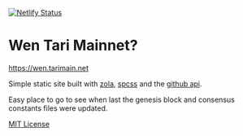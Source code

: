 [![Netlify Status](https://api.netlify.com/api/v1/badges/97edcdf6-3cec-43c9-a9ad-e8bcea0f58c2/deploy-status)](https://wen.tarimain.net)

# Wen Tari Mainnet?

https://wen.tarimain.net

Simple static site built with [zola], [spcss] and the [github api].

Easy place to go to see when last the genesis block and consensus constants files were updated.

[MIT License](./LICENSE)

[zola]: https://getzola.org
[spcss]: https://github.com/susam/spcss
[github api]: https://docs.github.com/en/rest
